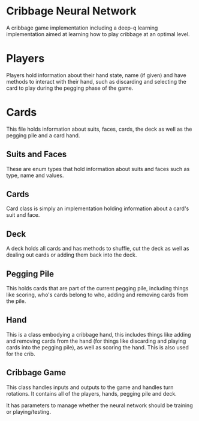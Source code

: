 # Cribbage Neural Network

A cribbage game implementation including a deep-q learning implementation aimed at learning how to play cribbage at an optimal level.

# Players

Players hold information about their hand state, name (if given) and have methods to interact with their hand, such as discarding and selecting the card to play during the pegging phase of the game.

# Cards

This file holds information about suits, faces, cards, the deck as well as the pegging pile and a card hand.

## Suits and Faces

These are enum types that hold information about suits and faces such as type, name and values.

## Cards

Card class is simply an implementation holding information about a card's suit and face. 

## Deck

A deck holds all cards and has methods to shuffle, cut the deck as well as dealing out cards or adding them back into the deck.

## Pegging Pile

This holds cards that are part of the current pegging pile, including things like scoring, who's cards belong to who, adding and removing cards from the pile.

## Hand

This is a class embodying a cribbage hand, this includes things like adding and removing cards from the hand (for things like discarding and playing cards into the pegging pile), as well as scoring the hand. This is also used for the crib.

## Cribbage Game

This class handles inputs and outputs to the game and handles turn rotations. It contains all of the players, hands, pegging pile and deck.

It has parameters to manage whether the neural network should be training or playing/testing. 